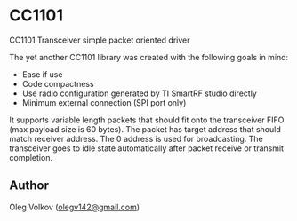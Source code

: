 # CC1101
CC1101 Transceiver simple packet oriented driver

The yet another CC1101 library was created with the following goals in mind:
- Ease if use
- Code compactness
- Use radio configuration generated by TI SmartRF studio directly
- Minimum external connection (SPI port only)

It supports variable length packets that should fit onto the transceiver FIFO (max payload size is 60 bytes).
The packet has target address that should match receiver address. The 0 address is used for broadcasting.
The transceiver goes to idle state automatically after packet receive or transmit completion.

## Author

Oleg Volkov (olegv142@gmail.com)
